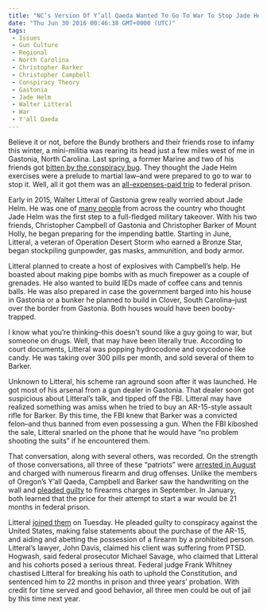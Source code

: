 ```yaml
---
title: "NC’s Version Of Y’all Qaeda Wanted To Go To War To Stop Jade Helm"
date: "Thu Jun 30 2016 00:46:38 GMT+0000 (UTC)"
tags: 
 - Issues
 - Gun Culture
 - Regional
 - North Carolina
 - Christopher Barker
 - Christopher Campbell
 - Conspiracy Theory
 - Gastonia
 - Jade Helm
 - Walter Litteral
 - War
 - Y'all Qaeda
---
```

<p>Believe it or not, before the Bundy brothers and their friends rose to infamy this winter, a mini-militia was rearing its head just a few miles west of me in Gastonia, North Carolina. Last spring, a former Marine and two of his friends got <a href="http://www.charlotteobserver.com/news/local/crime/article86267757.html" onclick="__gaTracker(&apos;send&apos;, &apos;event&apos;, &apos;outbound-article&apos;, &apos;http://www.charlotteobserver.com/news/local/crime/article86267757.html&apos;, &apos;bitten by the conspiracy bug&apos;);">bitten by the conspiracy bug</a>. They thought the Jade Helm exercises were a prelude to martial law&#x2013;and were prepared to go to war to stop it. Well, all it got them was an <a href="http://www.charlotteobserver.com/news/local/crime/article86431232.html" onclick="__gaTracker(&apos;send&apos;, &apos;event&apos;, &apos;outbound-article&apos;, &apos;http://www.charlotteobserver.com/news/local/crime/article86431232.html&apos;, &apos;all-expenses-paid trip&apos;);">all-expenses-paid trip</a> to federal prison.</p><p>Early in 2015, Walter Litteral of Gastonia grew really worried about Jade Helm. He was one of <a href="http://www.liberalamerica.org/2015/05/09/cool-room-decorating-ideas-for-texans/">many people</a> from across the country who thought Jade Helm was the first step to a full-fledged military takeover. With his two friends, Christopher Campbell of Gastonia and Christopher Barker of Mount Holly, he began preparing for the impending battle. Starting in June, Litteral,&#xA0;a veteran of Operation Desert Storm who earned a Bronze Star, began stockpiling gunpowder, gas masks, ammunition, and body armor.</p><p>Litteral planned to create a host of explosives with Campbell&#x2019;s help. He boasted about making pipe bombs with as much firepower as a couple of grenades. He also wanted to build IEDs made of coffee cans and tennis balls. He was also prepared in case the government barged into his house in Gastonia or a bunker he planned to build in Clover, South Carolina&#x2013;just over the border from Gastonia. Both houses would have been booby-trapped.</p><p>I know what you&#x2019;re thinking&#x2013;this doesn&#x2019;t sound like a guy going to war, but someone on drugs. Well, that may have been literally true. According to court documents, Litteral was popping hydrocodone and oxycodone like candy. He was taking over 300 pills per month, and sold several of them to Barker.</p><p>Unknown to Litteral, his scheme ran aground soon after it was launched. He got most of his arsenal from a gun dealer in Gastonia. That dealer soon got suspicious about Litteral&#x2019;s talk, and tipped off the FBI. Litteral may have realized something was amiss when he tried to buy an&#xA0;AR-15-style assault rifle for Barker. By this time, the FBI knew that Barker was a convicted felon&#x2013;and thus banned from even possessing a gun. When the FBI kiboshed the sale, Litteral snarled on the phone that he would have &#x201C;no problem shooting the suits&#x201D; if he encountered them.</p><p>That conversation, along with several others, was recorded. On the strength of those conversations, all three of these &#x201C;patriots&#x201D; were <a href="http://www.charlotteobserver.com/news/local/article29862805.html" onclick="__gaTracker(&apos;send&apos;, &apos;event&apos;, &apos;outbound-article&apos;, &apos;http://www.charlotteobserver.com/news/local/article29862805.html&apos;, &apos;arrested in August&apos;);">arrested in August</a> and charged with numerous firearm and drug offenses.&#xA0;Unlike the members of Oregon&#x2019;s Y&#x2019;all Qaeda, Campbell and Barker saw the handwriting on the wall and <a href="http://www.gastongazette.com/news/20160628/marine-sentenced-for-conspiracy" onclick="__gaTracker(&apos;send&apos;, &apos;event&apos;, &apos;outbound-article&apos;, &apos;http://www.gastongazette.com/news/20160628/marine-sentenced-for-conspiracy&apos;, &apos;pleaded guilty&apos;);">pleaded guilty</a> to firearms charges in September. In January, both&#xA0;learned that the price for their attempt to start a war would be&#xA0;21 months in federal prison.</p><p>Litteral <a href="http://www.charlotteobserver.com/news/local/crime/article86431232.html" onclick="__gaTracker(&apos;send&apos;, &apos;event&apos;, &apos;outbound-article&apos;, &apos;http://www.charlotteobserver.com/news/local/crime/article86431232.html&apos;, &apos;joined them&apos;);">joined them</a> on Tuesday. He pleaded guilty to conspiracy against the United States, making false statements about the purchase of the AR-15, and aiding and abetting the possession of a firearm by a prohibited person. Litteral&#x2019;s lawyer, John Davis, claimed his client was suffering from PTSD. Hogwash, said federal prosecutor Michael Savage, who claimed that Litteral and his cohorts posed a serious threat. Federal judge Frank Whitney chastised Litteral for breaking his oath to uphold the Constitution, and sentenced him to 22 months in prison and three years&#x2019; probation. With credit for time served and good behavior, all three men could be out of jail by this time next year.</p>